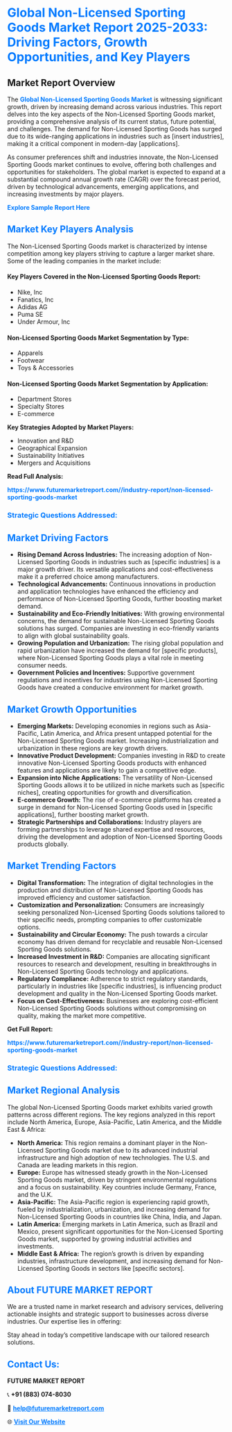 <h1 style="color: #007BFF;">Global Non-Licensed Sporting Goods Market Report 2025-2033: Driving Factors, Growth Opportunities, and Key Players</h1>

<section id="overview">
<h2>Market Report Overview</h2>
<p>The <a href="https://www.futuremarketreport.com//industry-report/non-licensed-sporting-goods-market" style="color: #007BFF; text-decoration: none;"><strong>Global Non-Licensed Sporting Goods Market</strong></a> is witnessing significant growth, driven by increasing demand across various industries. This report delves into the key aspects of the Non-Licensed Sporting Goods market, providing a comprehensive analysis of its current status, future potential, and challenges. The demand for Non-Licensed Sporting Goods has surged due to its wide-ranging applications in industries such as [insert industries], making it a critical component in modern-day [applications].</p>
<p>As consumer preferences shift and industries innovate, the Non-Licensed Sporting Goods market continues to evolve, offering both challenges and opportunities for stakeholders. The global market is expected to expand at a substantial compound annual growth rate (CAGR) over the forecast period, driven by technological advancements, emerging applications, and increasing investments by major players.</p>
</section>

<section id="overview">
<p><a href="https://www.futuremarketreport.com//request-sample/reportId=47986" style="color: #007BFF; text-decoration: none;"><strong>Explore Sample Report Here</strong></a></p>
</section>

<section id="key-players">
<h2 style="color: #007BFF;">Market Key Players Analysis</h2>
<p>The Non-Licensed Sporting Goods market is characterized by intense competition among key players striving to capture a larger market share. Some of the leading companies in the market include:</p>
<h4>Key Players Covered in the Non-Licensed Sporting Goods Report:</h4>
<ul><li>Nike, Inc</li><li>Fanatics, Inc</li><li>Adidas AG</li><li>Puma SE</li><li>Under Armour, Inc</li></ul>
<h4>Non-Licensed Sporting Goods Market Segmentation by Type:</h4>
<ul><li>Apparels</li><li>Footwear</li><li>Toys &amp; Accessories</li></ul>

<h4>Non-Licensed Sporting Goods Market Segmentation by Application:</h4>
<ul><li>Department Stores</li><li>Specialty Stores</li><li>E-commerce</li></ul>
<p><strong>Key Strategies Adopted by Market Players:</strong></p>
<ul>
<li>Innovation and R&D</li>
<li>Geographical Expansion</li>
<li>Sustainability Initiatives</li>
<li>Mergers and Acquisitions</li>
</ul>
</section>

<section>
<p><strong>Read Full Analysis: </strong></p><a href="https://www.futuremarketreport.com//industry-report/non-licensed-sporting-goods-market" style="color: #007BFF; text-decoration: none;"><strong>https://www.futuremarketreport.com//industry-report/non-licensed-sporting-goods-market</strong></a>
<h3 style="color: #007BFF;">Strategic Questions Addressed:</h3>
</section>

<section id="driving-factors">
<h2 style="color: #007BFF;">Market Driving Factors</h2>
<ul>
<li><strong>Rising Demand Across Industries:</strong> The increasing adoption of Non-Licensed Sporting Goods in industries such as [specific industries] is a major growth driver. Its versatile applications and cost-effectiveness make it a preferred choice among manufacturers.</li>
<li><strong>Technological Advancements:</strong> Continuous innovations in production and application technologies have enhanced the efficiency and performance of Non-Licensed Sporting Goods, further boosting market demand.</li>
<li><strong>Sustainability and Eco-Friendly Initiatives:</strong> With growing environmental concerns, the demand for sustainable Non-Licensed Sporting Goods solutions has surged. Companies are investing in eco-friendly variants to align with global sustainability goals.</li>
<li><strong>Growing Population and Urbanization:</strong> The rising global population and rapid urbanization have increased the demand for [specific products], where Non-Licensed Sporting Goods plays a vital role in meeting consumer needs.</li>
<li><strong>Government Policies and Incentives:</strong> Supportive government regulations and incentives for industries using Non-Licensed Sporting Goods have created a conducive environment for market growth.</li>
</ul>
</section>

<section id="growth-opportunities">
<h2 style="color: #007BFF;">Market Growth Opportunities</h2>
<ul>
<li><strong>Emerging Markets:</strong> Developing economies in regions such as Asia-Pacific, Latin America, and Africa present untapped potential for the Non-Licensed Sporting Goods market. Increasing industrialization and urbanization in these regions are key growth drivers.</li>
<li><strong>Innovative Product Development:</strong> Companies investing in R&D to create innovative Non-Licensed Sporting Goods products with enhanced features and applications are likely to gain a competitive edge.</li>
<li><strong>Expansion into Niche Applications:</strong> The versatility of Non-Licensed Sporting Goods allows it to be utilized in niche markets such as [specific niches], creating opportunities for growth and diversification.</li>
<li><strong>E-commerce Growth:</strong> The rise of e-commerce platforms has created a surge in demand for Non-Licensed Sporting Goods used in [specific applications], further boosting market growth.</li>
<li><strong>Strategic Partnerships and Collaborations:</strong> Industry players are forming partnerships to leverage shared expertise and resources, driving the development and adoption of Non-Licensed Sporting Goods products globally.</li>
</ul>
</section>

<section id="trending-factors">
<h2 style="color: #007BFF;">Market Trending Factors</h2>
<ul>
<li><strong>Digital Transformation:</strong> The integration of digital technologies in the production and distribution of Non-Licensed Sporting Goods has improved efficiency and customer satisfaction.</li>
<li><strong>Customization and Personalization:</strong> Consumers are increasingly seeking personalized Non-Licensed Sporting Goods solutions tailored to their specific needs, prompting companies to offer customizable options.</li>
<li><strong>Sustainability and Circular Economy:</strong> The push towards a circular economy has driven demand for recyclable and reusable Non-Licensed Sporting Goods solutions.</li>
<li><strong>Increased Investment in R&D:</strong> Companies are allocating significant resources to research and development, resulting in breakthroughs in Non-Licensed Sporting Goods technology and applications.</li>
<li><strong>Regulatory Compliance:</strong> Adherence to strict regulatory standards, particularly in industries like [specific industries], is influencing product development and quality in the Non-Licensed Sporting Goods market.</li>
<li><strong>Focus on Cost-Effectiveness:</strong> Businesses are exploring cost-efficient Non-Licensed Sporting Goods solutions without compromising on quality, making the market more competitive.</li>
</ul>
</section>

<section>
<p><strong>Get Full Report: </strong></p><a href="https://www.futuremarketreport.com//industry-report/non-licensed-sporting-goods-market" style="color: #007BFF; text-decoration: none;"><strong>https://www.futuremarketreport.com//industry-report/non-licensed-sporting-goods-market</strong></a>
<h3 style="color: #007BFF;">Strategic Questions Addressed:</h3>
</section>


<section id="regional-analysis">
<h2 style="color: #007BFF;">Market Regional Analysis</h2>
<p>The global Non-Licensed Sporting Goods market exhibits varied growth patterns across different regions. The key regions analyzed in this report include North America, Europe, Asia-Pacific, Latin America, and the Middle East & Africa:</p>
<ul>
<li><strong>North America:</strong> This region remains a dominant player in the Non-Licensed Sporting Goods market due to its advanced industrial infrastructure and high adoption of new technologies. The U.S. and Canada are leading markets in this region.</li>
<li><strong>Europe:</strong> Europe has witnessed steady growth in the Non-Licensed Sporting Goods market, driven by stringent environmental regulations and a focus on sustainability. Key countries include Germany, France, and the U.K.</li>
<li><strong>Asia-Pacific:</strong> The Asia-Pacific region is experiencing rapid growth, fueled by industrialization, urbanization, and increasing demand for Non-Licensed Sporting Goods in countries like China, India, and Japan.</li>
<li><strong>Latin America:</strong> Emerging markets in Latin America, such as Brazil and Mexico, present significant opportunities for the Non-Licensed Sporting Goods market, supported by growing industrial activities and investments.</li>
<li><strong>Middle East & Africa:</strong> The region’s growth is driven by expanding industries, infrastructure development, and increasing demand for Non-Licensed Sporting Goods in sectors like [specific sectors].</li>
</ul>
</section>

<footer>
<h2 style="color: #007BFF;">About FUTURE MARKET REPORT</h2>
<p>We are a trusted name in market research and advisory services, delivering actionable insights and strategic support to businesses across diverse industries. Our expertise lies in offering:</p>

<p>Stay ahead in today’s competitive landscape with our tailored research solutions.</p>

<h2 style="color: #007BFF;">Contact Us:</h2>
<p><strong>FUTURE MARKET REPORT</strong></p>
<p>📞 <strong>+91 (883) 074-8030</strong></p>
<p>📧 <strong><a href="mailto:help@futuremarketreport.com" style="color: #007BFF;">help@futuremarketreport.com</a></strong></p>
<p>🌐 <strong><a href="https://www.futuremarketreport.com/" style="color: #007BFF;">Visit Our Website</a></strong></p>
</footer>